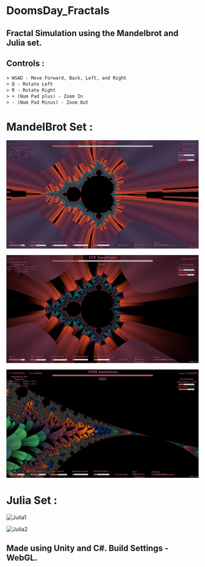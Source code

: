# DoomsDay_Fractals
## Fractal Simulation using the Mandelbrot and Julia set. 

## Controls :
```
> WSAD - Move Forward, Back, Left, and Right
> Q - Rotate Left
> R - Rotate Right
> + (Num Pad plus) - Zoom In
> - (Num Pad Minus) - Zoom Out
``` 
# **MandelBrot Set :**
![Madelbrot1](https://github.com/ArnavKucheriya/DoomsDay_Fractals/blob/main/ReadMeImgs/Screenshot%20(1).png)

![Madelbrot2](https://github.com/ArnavKucheriya/DoomsDay_Fractals/blob/main/ReadMeImgs/Screenshot%20(2).png)

![Mandelbrot3](https://github.com/ArnavKucheriya/DoomsDay_Fractals/blob/main/ReadMeImgs/Screenshot%20(3).png)

# **Julia Set :** 
![Julia1](https://github.com/ArnavKucheriya/DoomsDay_Fractals/blob/main/ReadMeImgs/Screenshot%20(5).png)

![Julia2](https://github.com/ArnavKucheriya/DoomsDay_Fractals/blob/main/ReadMeImgs/Screenshot%20(4).png)

## Made using Unity and C#. Build Settings - WebGL.

